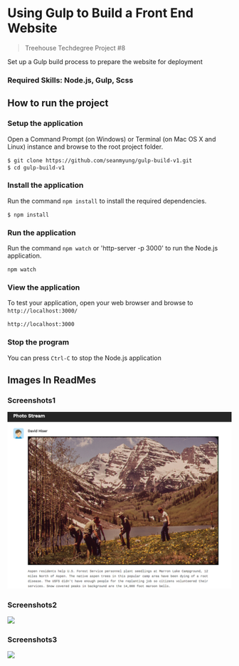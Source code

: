 # Using Gulp to Build a Front End Website
>Treehouse Techdegree Project #8

Set up a Gulp build process to prepare the website for deployment

### Required Skills: Node.js, Gulp, Scss

## How to run the project
### Setup the application
Open a Command Prompt (on Windows) or Terminal (on Mac OS X and Linux) instance and browse to the root project folder.
```
$ git clone https://github.com/seanmyung/gulp-build-v1.git
$ cd gulp-build-v1
```
### Install the application
Run the command `npm install` to install the required dependencies.
```
$ npm install 
```
### Run the application 
Run the command `npm watch` or 'http-server -p 3000' to run the Node.js application.
```
npm watch
```
### View the application
To test your application, open your web browser and browse to `http://localhost:3000/`
```
http://localhost:3000
```
### Stop the program 
You can press `Ctrl-C` to stop the Node.js application 

## Images In ReadMes
### Screenshots1
![](images/Screen%20Shot1.png)
### Screenshots2
![](mock/images/Screen%20Shot1.png)
### Screenshots3
![](mock/images/Screen%20Shot3.png)
